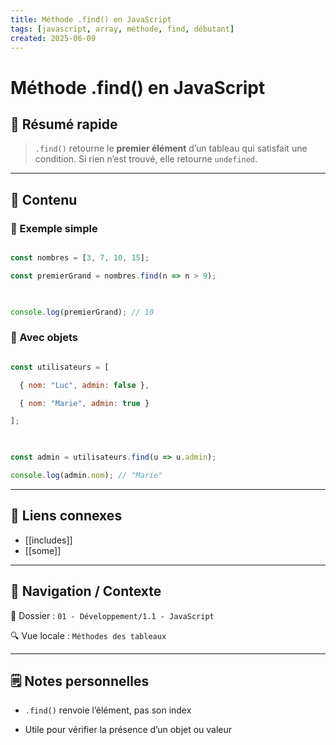 ```yaml
---
title: Méthode .find() en JavaScript
tags: [javascript, array, méthode, find, débutant]
created: 2025-06-09
---
```


# Méthode .find() en JavaScript

## 🧠 Résumé rapide

> `.find()` retourne le **premier élément** d’un tableau qui satisfait une condition. Si rien n’est trouvé, elle retourne `undefined`.

---

## 📌 Contenu

### 📍 Exemple simple

```js

const nombres = [3, 7, 10, 15];

const premierGrand = nombres.find(n => n > 9);

  

console.log(premierGrand); // 10

```

### 📍 Avec objets

```js

const utilisateurs = [

  { nom: "Luc", admin: false },

  { nom: "Marie", admin: true }

];

  

const admin = utilisateurs.find(u => u.admin);

console.log(admin.nom); // "Marie"

```

---

## 🔗 Liens connexes

- [[includes]]
- [[some]]

---

## 🧭 Navigation / Contexte

📂 Dossier : `01 - Développement/1.1 - JavaScript`  

🔍 Vue locale : `Méthodes des tableaux`

---

## 🗒️ Notes personnelles

- `.find()` renvoie l’élément, pas son index

- Utile pour vérifier la présence d’un objet ou valeur